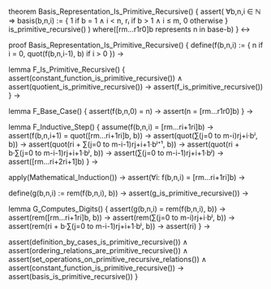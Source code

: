 theorem Basis_Representation_Is_Primitive_Recursive() {
  assert(
    ∀b,n,i ∈ ℕ ⇒ basis(b,n,i) := {
      1 if b = 1 ∧ i < n,
      rᵢ if b > 1 ∧ i ≤ m,
      0 otherwise
    } is_primitive_recursive()
  )
  where([rm...r1r0]b represents n in base-b)
} ↔

proof Basis_Representation_Is_Primitive_Recursive() {
  define(f(b,n,i) := {
    n if i = 0,
    quot(f(b,n,i-1), b) if i > 0
  }) →
  
  lemma F_Is_Primitive_Recursive() {
    assert(constant_function_is_primitive_recursive()) ∧
    assert(quotient_is_primitive_recursive()) →
    assert(f_is_primitive_recursive())
  } →

  lemma F_Base_Case() {
    assert(f(b,n,0) = n) →
    assert(n = [rm...r1r0]b)
  } →

  lemma F_Inductive_Step() {
    assume(f(b,n,i) = [rm...ri+1ri]b) →
    assert(f(b,n,i+1) = quot([rm...ri+1ri]b, b)) →
    assert(quot(∑(j=0 to m-i)rj+i·bʲ, b)) →
    assert(quot(ri + ∑(j=0 to m-i-1)rj+i+1·bʲ⁺¹, b)) →
    assert(quot(ri + b·∑(j=0 to m-i-1)rj+i+1·bʲ, b)) →
    assert(∑(j=0 to m-i-1)rj+i+1·bʲ) →
    assert([rm...ri+2ri+1]b)
  } →

  apply(Mathematical_Induction()) →
  assert(∀i: f(b,n,i) = [rm...ri+1ri]b) →

  define(g(b,n,i) := rem(f(b,n,i), b)) →
  assert(g_is_primitive_recursive()) →
  
  lemma G_Computes_Digits() {
    assert(g(b,n,i) = rem(f(b,n,i), b)) →
    assert(rem([rm...ri+1ri]b, b)) →
    assert(rem(∑(j=0 to m-i)rj+i·bʲ, b)) →
    assert(rem(ri + b·∑(j=0 to m-i-1)rj+i+1·bʲ, b)) →
    assert(ri)
  } →

  assert(definition_by_cases_is_primitive_recursive()) ∧
  assert(ordering_relations_are_primitive_recursive()) ∧
  assert(set_operations_on_primitive_recursive_relations()) ∧
  assert(constant_function_is_primitive_recursive()) →
  assert(basis_is_primitive_recursive())
}